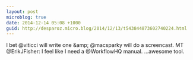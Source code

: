 ```yaml
---
layout: post
microblog: true
date: 2014-12-14 05:08 +1000
guid: http://desparoz.micro.blog/2014/12/13/t543844873602740224.html
---
```

I bet @viticci will write one &amp;amp; @macsparky will do a screencast.  MT @ErikJFisher: I feel like I need a @WorkflowHQ manual. …awesome tool.
